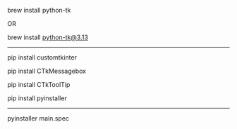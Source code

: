 brew install python-tk

OR

brew install python-tk@3.13

- - -

pip install customtkinter

pip install CTkMessagebox

pip install CTkToolTip

pip install pyinstaller

- - -

pyinstaller main.spec
